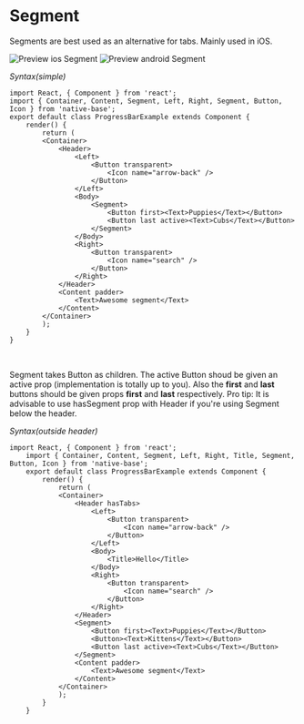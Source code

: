 # Segment
Segments are best used as an alternative for tabs. Mainly used in iOS.

![Preview ios Segment](../docs/assets/ios/components/headerSegment.png)
![Preview android Segment](../docs/assets/android/components/headerSegment.png)

*Syntax(simple)*

<pre class="line-numbers"><code class="language-jsx">import React, { Component } from 'react';
import { Container, Content, Segment, Left, Right, Segment, Button, Icon } from 'native-base';
​export default class ProgressBarExample extends Component {
    render() {
        return (
        &lt;Container>
            &lt;Header>
                &lt;Left>
                    &lt;Button transparent>
                        &lt;Icon name="arrow-back" />
                    &lt;/Button>
                &lt;/Left>
                &lt;Body>
                    &lt;Segment>
                        &lt;Button first>&lt;Text>Puppies&lt;/Text>&lt;/Button>
                        &lt;Button last active>&lt;Text>Cubs&lt;/Text>&lt;/Button>
                    &lt;/Segment>
                &lt;/Body>
                &lt;Right>
                    &lt;Button transparent>
                        &lt;Icon name="search" />
                    &lt;/Button>
                &lt;/Right>
            &lt;/Header>
            &lt;Content padder>
                &lt;Text>Awesome segment&lt;/Text>
            &lt;/Content>
        &lt;/Container>
        );
    }
}</code></pre><br />

Segment takes Button as children. The active Button shoud be given an active prop (implementation is totally up to you).
Also the **first** and **last** buttons should be given props **first** and **last** respectively.
Pro tip: It is advisable to use hasSegment prop with Header if you're using Segment below the header.

*Syntax(outside header)*

<pre class="line-numbers"><code class="language-jsx">import React, { Component } from 'react';
    import { Container, Content, Segment, Left, Right, Title, Segment, Button, Icon } from 'native-base';
    ​export default class ProgressBarExample extends Component {
        render() {
            return (
            &lt;Container>
                &lt;Header hasTabs>
                    &lt;Left>
                        &lt;Button transparent>
                            &lt;Icon name="arrow-back" />
                        &lt;/Button>
                    &lt;/Left>
                    &lt;Body>
                        &lt;Title>Hello&lt;/Title>
                    &lt;/Body>
                    &lt;Right>
                        &lt;Button transparent>
                            &lt;Icon name="search" />
                        &lt;/Button>
                    &lt;/Right>
                &lt;/Header>
                &lt;Segment>
                    &lt;Button first>&lt;Text>Puppies&lt;/Text>&lt;/Button>
                    &lt;Button>&lt;Text>Kittens&lt;/Text>&lt;/Button>
                    &lt;Button last active>&lt;Text>Cubs&lt;/Text>&lt;/Button>
                &lt;/Segment>
                &lt;Content padder>
                    &lt;Text>Awesome segment&lt;/Text>
                &lt;/Content>
            &lt;/Container>
            );
        }
    }</code></pre><br />
